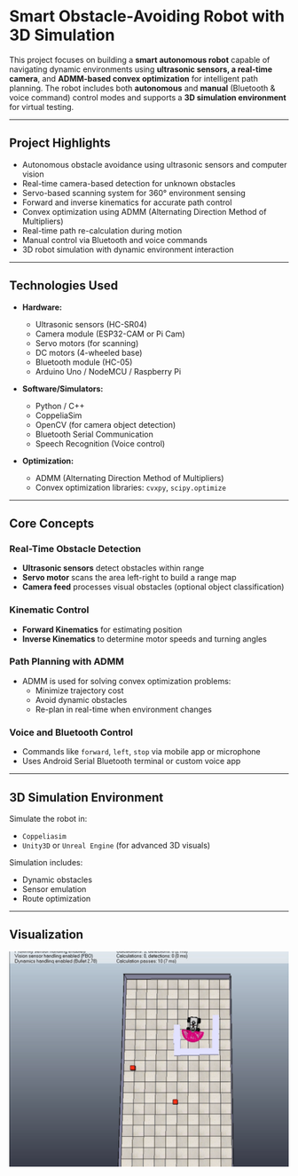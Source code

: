#  Smart Obstacle-Avoiding Robot with 3D Simulation

This project focuses on building a **smart autonomous robot** capable of navigating dynamic environments using **ultrasonic sensors, a real-time camera**, and **ADMM-based convex optimization** for intelligent path planning. The robot includes both **autonomous** and **manual** (Bluetooth & voice command) control modes and supports a **3D simulation environment** for virtual testing.

---

##  Project Highlights

-  Autonomous obstacle avoidance using ultrasonic sensors and computer vision
-  Real-time camera-based detection for unknown obstacles
-  Servo-based scanning system for 360° environment sensing
-  Forward and inverse kinematics for accurate path control
-  Convex optimization using ADMM (Alternating Direction Method of Multipliers)
-  Real-time path re-calculation during motion
-  Manual control via Bluetooth and voice commands
-  3D robot simulation with dynamic environment interaction

---

##  Technologies Used

- **Hardware:**
  - Ultrasonic sensors (HC-SR04)
  - Camera module (ESP32-CAM or Pi Cam)
  - Servo motors (for scanning)
  - DC motors (4-wheeled base)
  - Bluetooth module (HC-05)
  - Arduino Uno / NodeMCU / Raspberry Pi

- **Software/Simulators:**
  - Python / C++
  - CoppeliaSim
  - OpenCV (for camera object detection)
  - Bluetooth Serial Communication
  - Speech Recognition (Voice control)

- **Optimization:**
  - ADMM (Alternating Direction Method of Multipliers)
  - Convex optimization libraries: `cvxpy`, `scipy.optimize`

---

##  Core Concepts

###  Real-Time Obstacle Detection
- **Ultrasonic sensors** detect obstacles within range
- **Servo motor** scans the area left-right to build a range map
- **Camera feed** processes visual obstacles (optional object classification)

###  Kinematic Control
- **Forward Kinematics** for estimating position
- **Inverse Kinematics** to determine motor speeds and turning angles

###  Path Planning with ADMM
- ADMM is used for solving convex optimization problems:
  - Minimize trajectory cost
  - Avoid dynamic obstacles
  - Re-plan in real-time when environment changes

###  Voice and Bluetooth Control
- Commands like `forward`, `left`, `stop` via mobile app or microphone
- Uses Android Serial Bluetooth terminal or custom voice app

---

##  3D Simulation Environment

Simulate the robot in:
- `Coppeliasim`
- `Unity3D` or `Unreal Engine` (for advanced 3D visuals)

Simulation includes:
- Dynamic obstacles
- Sensor emulation
- Route optimization

---
## Visualization
![360](360.png)

